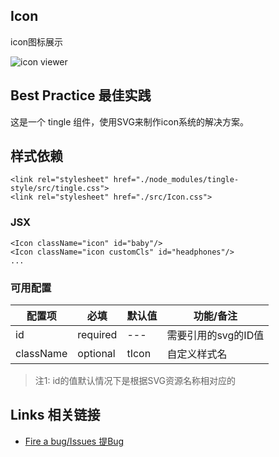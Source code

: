 ## Icon

icon图标展示

![icon viewer](http://gtms01.alicdn.com/tps/i1/TB1LYlgIVXXXXcWXXXXHXIoYFXX-285-253.png)

## Best Practice 最佳实践

这是一个 tingle 组件，使用SVG来制作icon系统的解决方案。


## 样式依赖

```
<link rel="stylesheet" href="./node_modules/tingle-style/src/tingle.css">
<link rel="stylesheet" href="./src/Icon.css">
```

### JSX

```
<Icon className="icon" id="baby"/>
<Icon className="icon customCls" id="headphones"/>
...
```


### 可用配置

| 配置项 | 必填 | 默认值 | 功能/备注 |
|---|----|---|----|
|id|required| --- | 需要引用的svg的ID值 |
|className|optional|tIcon| 自定义样式名 |


> 注1: id的值默认情况下是根据SVG资源名称相对应的
>


## Links 相关链接

- [Fire a bug/Issues 提Bug](http://github.com/tinglejs/tingle-icon/issues)